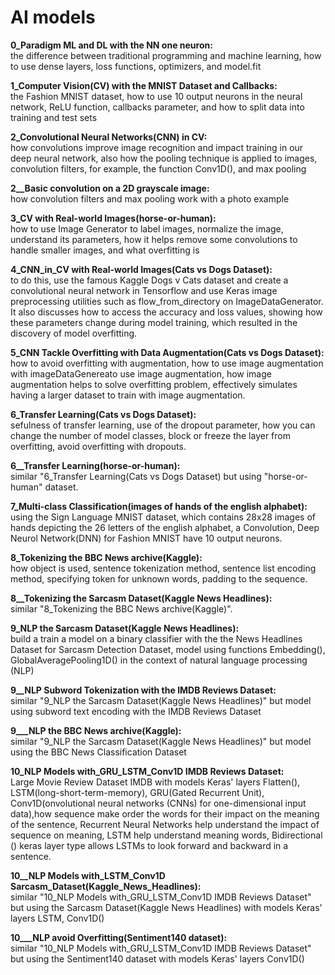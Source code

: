# AI models

**0_Paradigm ML and DL with the NN one neuron:**\
the difference between traditional programming and machine learning, how to use dense layers, loss functions, optimizers, and model.fit

**1_Computer Vision(CV) with the MNIST Dataset and Callbacks:**\
the Fashion MNIST dataset, how to use 10 output neurons in the neural network, ReLU function, callbacks parameter, and how to split data into training and test sets

**2_Convolutional Neural Networks(CNN) in CV:**\
how convolutions improve image recognition and impact training in our deep neural network, also how the pooling technique is applied to images, convolution filters, for example, the function Conv1D(), and max pooling

**2__Basic convolution on a 2D grayscale image:**\
how convolution filters and max pooling work with a photo example

**3_CV with Real-world Images(horse-or-human):**\
how to use Image Generator to label images, normalize the image, understand its parameters, how it helps remove some convolutions to handle smaller images, and what overfitting is

**4_CNN_in_CV with Real-world Images(Cats vs Dogs Dataset):**\
to do this, use the famous Kaggle Dogs v Cats dataset and create a convolutional neural network in Tensorflow and use Keras image preprocessing utilities such as flow_from_directory on ImageDataGenerator. It also discusses how to access the accuracy and loss values, showing how these parameters change during model training, which resulted in the discovery of model overfitting.

**5_CNN Tackle Overfitting with Data Augmentation(Cats vs Dogs Dataset):**\
how to avoid overfitting with augmentation, how to use image augmentation with imageDataGenereato use image augmentation, how image augmentation helps to solve overfitting problem, effectively simulates having a larger dataset to train with image augmentation.

**6_Transfer Learning(Cats vs Dogs Dataset):**\
sefulness of transfer learning, use of the dropout parameter, how you can change the number of model classes, block or freeze the layer from overfitting, avoid overfitting with dropouts.

**6__Transfer Learning(horse-or-human):**\
similar "6_Transfer Learning(Cats vs Dogs Dataset) but using "horse-or-human" dataset.

**7_Multi-class Classification(images of hands of the english alphabet):**\
using the Sign Language MNIST dataset, which contains 28x28 images of hands depicting the 26 letters of the english alphabet, a Convolution, Deep Neurol Network(DNN) for Fashion MNIST have 10 output neurons.

**8_Tokenizing the BBC News archive(Kaggle):**\
how object is used, sentence tokenization method, sentence list encoding method, specifying token for unknown words, padding to the sequence.

**8__Tokenizing the Sarcasm Dataset(Kaggle News Headlines):**\
similar "8_Tokenizing the BBC News archive(Kaggle)".

**9_NLP the Sarcasm Dataset(Kaggle News Headlines):**\
build a train a model on a binary classifier with the the News Headlines Dataset for Sarcasm Detection Dataset, model using functions Embedding(), GlobalAveragePooling1D() in the context of natural language processing (NLP)

**9__NLP Subword Tokenization with the IMDB Reviews Dataset:**\
similar "9_NLP the Sarcasm Dataset(Kaggle News Headlines)" but model using subword text encoding with the IMDB Reviews Dataset 

**9___NLP the BBC News archive(Kaggle):**\
similar "9_NLP the Sarcasm Dataset(Kaggle News Headlines)" but model using the BBC News Classification Dataset 

**10_NLP Models with_GRU_LSTM_Conv1D IMDB Reviews Dataset:**\
Large Movie Review Dataset IMDB with models Keras' layers Flatten(), LSTM(long-short-term-memory), GRU(Gated Recurrent Unit), Conv1D(onvolutional neural networks (CNNs) for one-dimensional input data),how sequence make order the words for their impact on the meaning of the sentence, Recurrent Neural Networks help understand the impact of sequence on meaning, LSTM help understand meaning words, Bidirectional () keras layer type allows LSTMs to look forward and backward in a sentence.

**10__NLP Models with_LSTM_Conv1D Sarcasm_Dataset(Kaggle_News_Headlines):**\
similar "10_NLP Models with_GRU_LSTM_Conv1D IMDB Reviews Dataset" but using the Sarcasm Dataset(Kaggle News Headlines) with  models Keras' layers LSTM, Conv1D()

**10___NLP avoid Overfitting(Sentiment140 dataset):**\
similar "10_NLP Models with_GRU_LSTM_Conv1D IMDB Reviews Dataset" but using the Sentiment140 dataset with  models Keras' layers Conv1D()

